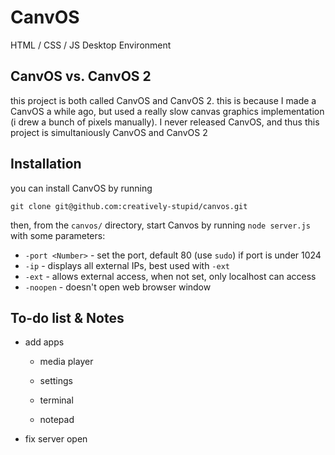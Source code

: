 # CanvOS
HTML / CSS / JS Desktop Environment

## CanvOS vs. CanvOS 2

this project is both called CanvOS and CanvOS 2. this is because I made a CanvOS a while ago, but used a really slow canvas graphics implementation (i drew a bunch of pixels manually). I never released CanvOS, and thus this project is simultaniously CanvOS and CanvOS 2

## Installation

you can install CanvOS by running
```
git clone git@github.com:creatively-stupid/canvos.git
```

then, from the `canvos/` directory, start Canvos by running `node server.js` with some parameters:

- `-port <Number>` - set the port, default 80 (use `sudo`) if port is under 1024
- `-ip` - displays all external IPs, best used with `-ext`
- `-ext` - allows external access, when not set, only localhost can access
- `-noopen` - doesn't open web browser window

## To-do list & Notes

- add apps

  - media player

  - settings

  - terminal

  - notepad

- fix server open
